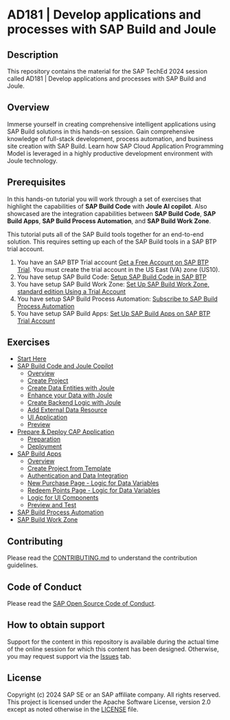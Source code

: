 # AD181 | Develop applications and processes with SAP Build and Joule

## Description

This repository contains the material for the SAP TechEd 2024 session called AD181 | Develop applications and processes with SAP Build and Joule.  

## Overview

Immerse yourself in creating comprehensive intelligent applications using SAP Build solutions in this hands-on session. Gain comprehensive knowledge of full-stack development, process automation, and business site creation with SAP Build. Learn how SAP Cloud Application Programming Model is leveraged in a highly productive development environment with Joule technology.

## Prerequisites

In this hands-on tutorial you will work through a set of exercises that highlight the capabilities of **SAP Build Code** with **Joule AI copilot**. Also showcased are the integration capabilities between **SAP Build Code**, **SAP Build Apps**, **SAP Build Process Automation**, and **SAP Build Work Zone**.

This tutorial puts all of the SAP Build tools together for an end-to-end solution. This requires setting up each of the SAP Build tools in a SAP BTP trial account.

1. You have an SAP BTP Trial account [Get a Free Account on SAP BTP Trial](https://developers.sap.com/tutorials/hcp-create-trial-account.html). You must create the trial account in the US East (VA) zone (US10).
2. You have setup SAP Build Code: [Setup SAP Build Code in SAP BTP](https://developers.sap.com/tutorials/build-code-setup.html)
3. You have setup SAP Build Work Zone: [Set Up SAP Build Work Zone, standard edition Using a Trial Account](https://developers.sap.com/tutorials/cp-portal-cloud-foundry-getting-started..html)
4. You have setup SAP Build Process Automation: [Subscribe to SAP Build Process Automation](https://developers.sap.com/tutorials/spa-subscribe-booster..html)
5. You have setup SAP Build Apps: [Set Up SAP Build Apps on SAP BTP Trial Account](https://developers.sap.com/tutorials/build-apps-trial..html)

## Exercises

- [Start Here](exercises/ex0/)
- [SAP Build Code and Joule Copilot](exercises/ex1/)
    - [Overview](exercises/ex1.1/)
    - [Create Project](exercises/ex1.2/)
    - [Create Data Entities with Joule](exercises/ex1.3/)
    - [Enhance your Data with Joule](exercises/ex1.4/)
    - [Create Backend Logic with Joule](exercises/ex1.5/)
    - [Add External Data Resource](exercises/ex1.6/)
    - [UI Application](exercises/ex1.7/)
    - [Preview](exercises/ex1.2)
- [Prepare & Deploy CAP Application](exercises/ex2/)
    - [Preparation](exercises/ex2.1/)
    - [Deployment](exercises/ex2.2/)
- [SAP Build Apps](exercises/ex3/)
    - [Overview](exercises/ex3.1/)
    - [Create Project from Template](exercises/ex3.2/)
    - [Authentication and Data Integration](exercises/ex3.3/)
    - [New Purchase Page - Logic for Data Variables](exercises/ex3.4/)
    - [Redeem Points Page - Logic for Data Variables](exercises/ex3.5/)
    - [Logic for UI Components](exercises/ex3.6/)
    - [Preview and Test](exercises/ex3.7/)
- [SAP Build Process Automation](exercises/ex4/)
- [SAP Build Work Zone](exercises/ex5/)

## Contributing
Please read the [CONTRIBUTING.md](./CONTRIBUTING.md) to understand the contribution guidelines.

## Code of Conduct
Please read the [SAP Open Source Code of Conduct](https://github.com/SAP-samples/.github/blob/main/CODE_OF_CONDUCT.md).

## How to obtain support

Support for the content in this repository is available during the actual time of the online session for which this content has been designed. Otherwise, you may request support via the [Issues](../../issues) tab.

## License
Copyright (c) 2024 SAP SE or an SAP affiliate company. All rights reserved. This project is licensed under the Apache Software License, version 2.0 except as noted otherwise in the [LICENSE](LICENSES/Apache-2.0.txt) file.
